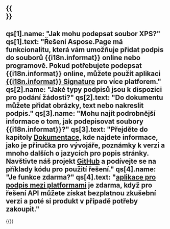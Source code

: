 ﻿---
meta: true
translation: true
deploy: false
---

{{<section faqchild>}}
---
qs[1].name: "Jak mohu podepsat soubor XPS?"
qs[1].text: "Řešení Aspose.Page má funkcionalitu, která vám umožňuje přidat podpis do souborů {{i18n.informat}} online nebo programově. Pokud potřebujete podepsat {{i18n.informat}} online, můžete použít aplikaci [{{i18n.informat}} Signature](https://products.aspose.app/page/signature) pro více platforem."
qs[2].name: "Jaké typy podpisů jsou k dispozici pro podání žádosti?"
qs[2].text: "Do dokumentu můžete přidat obrázky, text nebo nakreslit podpis."
qs[3].name: "Mohu najít podrobnější informace o tom, jak podepisovat soubory {{i18n.informat}}?"
qs[3].text: "Přejděte do kapitoly [Dokumentace](https://docs.aspose.com/page/), kde najdete informace, jako je příručka pro vývojáře, poznámky k verzi a mnoho dalších o jazycích pro popis stránky. Navštivte náš projekt [GitHub](https://github.com/aspose-page) a podívejte se na příklady kódu pro použití řešení."
qs[4].name: "Je funkce zdarma?"
qs[4].text: "[aplikace pro podpis mezi platformami](https://products.aspose.app/page/viewer) je zdarma, když pro řešení API můžete získat bezplatnou zkušební verzi a poté si produkt v případě potřeby zakoupit."
---

{{<import path="/meta/schemas.md" section="faq">}} 